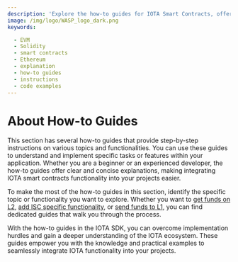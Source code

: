```yaml
---
description: 'Explore the how-to guides for IOTA Smart Contracts, offering step-by-step instructions on various topics and functionalities.'
image: /img/logo/WASP_logo_dark.png
keywords:

  - EVM
  - Solidity
  - smart contracts
  - Ethereum
  - explanation
  - how-to guides
  - instructions
  - code examples
---
```


# About How-to Guides

This section has several how-to guides that provide step-by-step instructions on various topics and functionalities. You
can use these guides to understand and implement specific tasks or features within your application. Whether you are a
beginner or an experienced developer, the how-to guides offer clear and concise explanations, making integrating IOTA smart contracts
functionality into your projects easier.

To make the most of the how-to guides in this section, identify the specific topic or functionality you want to explore.
Whether you want to [get funds on L2](get-funds.md), [add ISC specific functionality](simple-transaction.mdx),
or [send funds to L1](send-tokens-tol-l1.mdx), you can find dedicated guides that walk you through the process.

With the how-to guides in the IOTA SDK, you can overcome implementation hurdles and gain a deeper understanding
of the IOTA ecosystem. These guides empower you with the knowledge and practical examples to seamlessly integrate IOTA
functionality into your projects.

